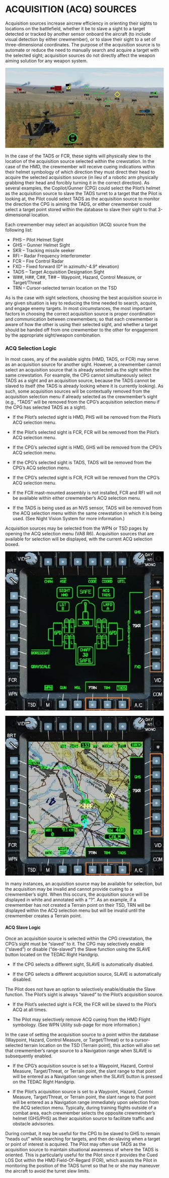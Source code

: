 
# ACQUISITION (ACQ) SOURCES

Acquisition sources increase aircrew efficiency in orienting their sights to locations on the battlefield, whether it
be to slave a sight to a target detected or tracked by another sensor onboard the aircraft (to include visual
detection by either crewmember), or to slave their sight to a set of three-dimensional coordinates. The purpose
of the acquisition source is to automate or reduce the need to manually search and acquire a target with the
selected sight; acquisition sources do not directly affect the weapon aiming solution for any weapon system.

![Acquisition sources on the battlefield](img/img-286-1-screen.jpg)


In the case of the TADS or FCR, these sights will physically slew to the location of the acquisition source selected
within the crewstation. In the case of the HMD, the crewmember will receive cueing indications within their
helmet symbology of which direction they must direct their head to acquire the selected acquisition source (in
lieu of a robotic arm physically grabbing their head and forcibly turning it in the correct direction). As several
examples, the Copilot/Gunner (CPG) could select the Pilot’s helmet as the acquisition source to slave the TADS
turret to a target that the Pilot is looking at, the Pilot could select TADS as the acquisition source to monitor the
direction the CPG is aiming the TADS, or either crewmember could select a target point stored within the database
to slave their sight to that 3-dimensional location.

Each crewmember may select an acquisition (ACQ) source from the following list:

- PHS – Pilot Helmet Sight                   
- GHS – Gunner Helmet Sight                  
- SKR – Tracking missile seeker              
- RFI – Radar Frequency Interferometer                  
- FCR – Fire Control Radar                   
-  FXD – Fixed forward (0° in azimuth/-4.9° elevation)
-  TADS – Target Acquisition Designation Sight
-  W##, H##, C##, T## – Waypoint, Hazard, Control Measure, or Target/Threat
-  TRN – Cursor-selected terrain location on the TSD

As is the case with sight selections, choosing the best acquisition source in any given situation is key to reducing
the time needed to search, acquire, and engage enemy targets. In most circumstances, the most important
factors in choosing the correct acquisition source is proper coordination and communication between
crewmembers; so that each crewmember is aware of how the other is using their selected sight, and whether a
target should be handed off from one crewmember to the other for engagement by the appropriate sight/weapon
combination.

### ACQ Selection Logic

In most cases, any of the available sights (HMD, TADS, or FCR) may serve as an acquisition source for another
sight. However, a crewmember cannot select an acquisition source that is already selected as the sight within
the same crewstation. For example, the CPG cannot simultaneously select TADS as a sight and an acquisition
source, because the TADS cannot be slaved to itself (the TADS is already looking where it is currently looking).
As such, some acquisition sources will be contextually removed from the acquisition selection menu if already
selected as the crewmember’s sight (e.g., “TADS” will be removed from the CPG’s acquisition selection menu if
the CPG has selected TADS as a sight).

- If the Pilot’s selected sight is HMD, PHS will be removed from the Pilot’s ACQ selection menu.

- If the Pilot’s selected sight is FCR, FCR will be removed from the Pilot’s ACQ selection menu.

- If the CPG’s selected sight is HMD, GHS will be removed from the CPG’s ACQ selection menu.

- If the CPG’s selected sight is TADS, TADS will be removed from the CPG’s ACQ selection menu.

- If the CPG’s selected sight is FCR, FCR will be removed from the CPG’s ACQ selection menu.

- If the FCR mast-mounted assembly is not installed, FCR and RFI will not be available within either
     crewmember’s ACQ selection menu.

- If the TADS is being used as an NVS sensor, TADS will be removed from the ACQ selection menu within the
     same crewstation in which it is being used. (See Night Vision System for more information.)

Acquisition sources may be selected from the WPN or TSD pages by opening the ACQ selection menu (VAB R6).
Acquisition sources that are available for selection will be displayed, with the current ACQ selection boxed.

![ ](img/img-287-1-screen.jpg)





![Acquisition (ACQ) Selection Menu](img/img-287-2-screen.jpg)


In many instances, an acquisition source may be available for selection, but the acquisition may be invalid and
cannot provide cueing to a crewmember’s sight. When this occurs, the acquisition source will be displayed in
white and annotated with a “?”. As an example, if a crewmember has not created a Terrain point on their TSD,
TRN will be displayed within the ACQ selection menu but will be invalid until the crewmember creates a Terrain
point.

#### ACQ Slave Logic

Once an acquisition source is selected within the CPG crewstation, the CPG’s sight must be “slaved” to it. The
CPG may selectively enable (“slaved”) or disable (“de-slaved”) the Slave function using the SLAVE button located
on the TEDAC Right Handgrip.

- If the CPG selects a different sight, SLAVE is automatically disabled.

- If the CPG selects a different acquisition source, SLAVE is automatically disabled.

The Pilot does not have an option to selectively enable/disable the Slave function. The Pilot’s sight is always
“slaved” to the Pilot’s acquisition source.

- If the Pilot’s selected sight is FCR, the FCR will be slaved to the Pilot’s ACQ at all times.

- The Pilot may selectively remove ACQ cueing from the HMD Flight symbology. (See WPN Utility sub-page
     for more information.)

In the case of setting the acquisition source to a point within the database (Waypoint, Hazard, Control Measure,
or Target/Threat) or to a cursor-selected terrain location on the TSD (Terrain point), this action will also set that
crewmember’s range source to a Navigation range when SLAVE is subsequently enabled.

- If the CPG’s acquisition source is set to a Waypoint, Hazard, Control Measure, Target/Threat, or Terrain
     point, the slant range to that point will be entered as a Navigation range when the SLAVE button is pressed
     on the TEDAC Right Handgrip.

- If the Pilot’s acquisition source is set to a Waypoint, Hazard, Control Measure, Target/Threat, or Terrain
     point, the slant range to that point will be entered as a Navigation range immediately upon selection from
     the ACQ selection menu.
Typically, during training flights outside of a combat area, each crewmember selects the opposite crewmember’s
helmet (GHS/PHS) as their acquisition source to facilitate traffic and obstacle advisories.

During combat, it may be useful for the CPG to be slaved to GHS to remain “heads out” while searching for
targets, and then de-slaving when a target or point of interest is acquired. The Pilot may often use TADS as the
acquisition source to maintain situational awareness of where the TADS is oriented. This is particularly useful for
the Pilot since it provides the Cued LOS Dot within the HMD Field-Of-Regard (FOR), which assists the Pilot in
monitoring the position of the TADS turret so that he or she may maneuver the aircraft to avoid the turret slew
limits.
